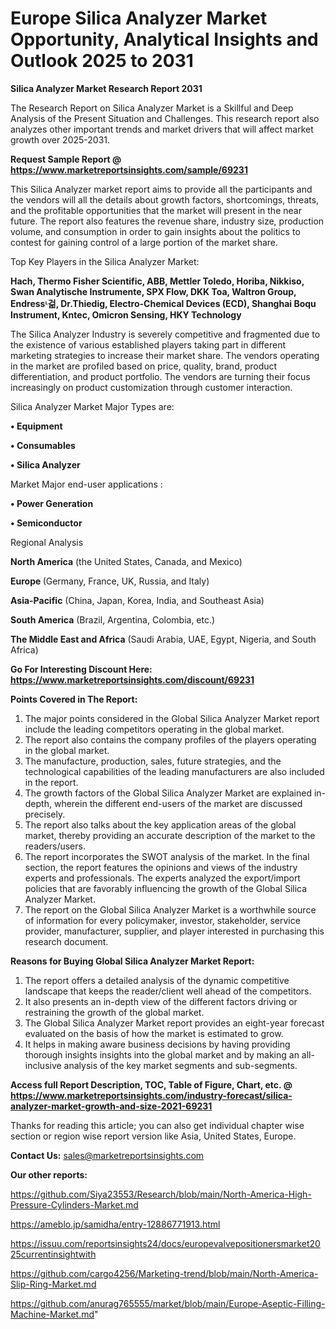 # Europe Silica Analyzer Market Opportunity, Analytical Insights and Outlook 2025 to 2031

<strong>Silica Analyzer Market Research Report 2031</strong>

The Research Report on Silica Analyzer Market is a Skillful and Deep Analysis of the Present Situation and Challenges. This research report also analyzes other important trends and market drivers that will affect market growth over 2025-2031.

<strong>Request Sample Report @ <a href=https://www.marketreportsinsights.com/sample/69231>https://www.marketreportsinsights.com/sample/69231</a></strong>

This Silica Analyzer market report aims to provide all the participants and the vendors will all the details about growth factors, shortcomings, threats, and the profitable opportunities that the market will present in the near future. The report also features the revenue share, industry size, production volume, and consumption in order to gain insights about the politics to contest for gaining control of a large portion of the market share.

Top Key Players in the Silica Analyzer Market:

<strong>Hach, Thermo Fisher Scientific, ABB, Mettler Toledo, Horiba, Nikkiso, Swan Analytische Instrumente, SPX Flow, DKK Toa, Waltron Group, Endressᶫ걺, Dr.Thiedig, Electro-Chemical Devices (ECD), Shanghai Boqu Instrument, Kntec, Omicron Sensing, HKY Technology</strong>

The Silica Analyzer Industry is severely competitive and fragmented due to the existence of various established players taking part in different marketing strategies to increase their market share. The vendors operating in the market are profiled based on price, quality, brand, product differentiation, and product portfolio. The vendors are turning their focus increasingly on product customization through customer interaction.

Silica Analyzer Market Major Types are:

<strong>• Equipment

• Consumables

• Silica Analyzer</strong>

Market Major end-user applications :

<strong>• Power Generation

• Semiconductor</strong>

Regional Analysis

</u><strong><b>North America</b></strong> (the United States, Canada, and Mexico)

<strong><b>Europe </b></strong>(Germany, France, UK, Russia, and Italy)

<strong><b>Asia-Pacific</b></strong> (China, Japan, Korea, India, and Southeast Asia)

<strong><b>South America</b></strong> (Brazil, Argentina, Colombia, etc.)

<strong><b>The Middle East and Africa</b></strong> (Saudi Arabia, UAE, Egypt, Nigeria, and South Africa)

<strong>Go For Interesting Discount Here: <a href=https://www.marketreportsinsights.com/discount/69231>https://www.marketreportsinsights.com/discount/69231</a></strong>

<strong>Points Covered in The Report:</strong>
<ol>
  <li>The major points considered in the Global Silica Analyzer Market report include the leading competitors operating in the global market.</li>
  <li>The report also contains the company profiles of the players operating in the global market.</li>
  <li>The manufacture, production, sales, future strategies, and the technological capabilities of the leading manufacturers are also included in the report.</li>
  <li>The growth factors of the Global Silica Analyzer Market are explained in-depth, wherein the different end-users of the market are discussed precisely.</li>
  <li>The report also talks about the key application areas of the global market, thereby providing an accurate description of the market to the readers/users.</li>
  <li>The report incorporates the SWOT analysis of the market. In the final section, the report features the opinions and views of the industry experts and professionals. The experts analyzed the export/import policies that are favorably influencing the growth of the Global Silica Analyzer Market.</li>
  <li>The report on the Global Silica Analyzer Market is a worthwhile source of information for every policymaker, investor, stakeholder, service provider, manufacturer, supplier, and player interested in purchasing this research document.</li>
</ol>
<strong>Reasons for Buying Global Silica Analyzer Market Report:</strong>

<ol>
  <li>The report offers a detailed analysis of the dynamic competitive landscape that keeps the reader/client well ahead of the competitors.</li>
  <li>It also presents an in-depth view of the different factors driving or restraining the growth of the global market.</li>
  <li>The Global Silica Analyzer Market report provides an eight-year forecast evaluated on the basis of how the market is estimated to grow.</li>
  <li>It helps in making aware business decisions by having providing thorough insights insights into the global market and by making an all-inclusive analysis of the key market segments and sub-segments.</li>
</ol>
<strong>Access full Report Description, TOC, Table of Figure, Chart, etc. @ <a href=https://www.marketreportsinsights.com/industry-forecast/silica-analyzer-market-growth-and-size-2021-69231>https://www.marketreportsinsights.com/industry-forecast/silica-analyzer-market-growth-and-size-2021-69231</a></strong>


Thanks for reading this article; you can also get individual chapter wise section or region wise report version like Asia, United States, Europe.

<strong>Contact Us:</strong>
sales@marketreportsinsights.com

<strong>Our other reports:</strong>

<a href=https://github.com/Siya23553/Research/blob/main/North-America-High-Pressure-Cylinders-Market.md>https://github.com/Siya23553/Research/blob/main/North-America-High-Pressure-Cylinders-Market.md</a>

<a href=https://ameblo.jp/samidha/entry-12886771913.html>https://ameblo.jp/samidha/entry-12886771913.html</a>

<a href=https://issuu.com/reportsinsights24/docs/europevalvepositionersmarket2025currentinsightwith>https://issuu.com/reportsinsights24/docs/europevalvepositionersmarket2025currentinsightwith</a>

<a href=https://github.com/cargo4256/Marketing-trend/blob/main/North-America-Slip-Ring-Market.md>https://github.com/cargo4256/Marketing-trend/blob/main/North-America-Slip-Ring-Market.md</a>

<a href=https://github.com/anurag765555/market/blob/main/Europe-Aseptic-Filling-Machine-Market.md>https://github.com/anurag765555/market/blob/main/Europe-Aseptic-Filling-Machine-Market.md</a>"
